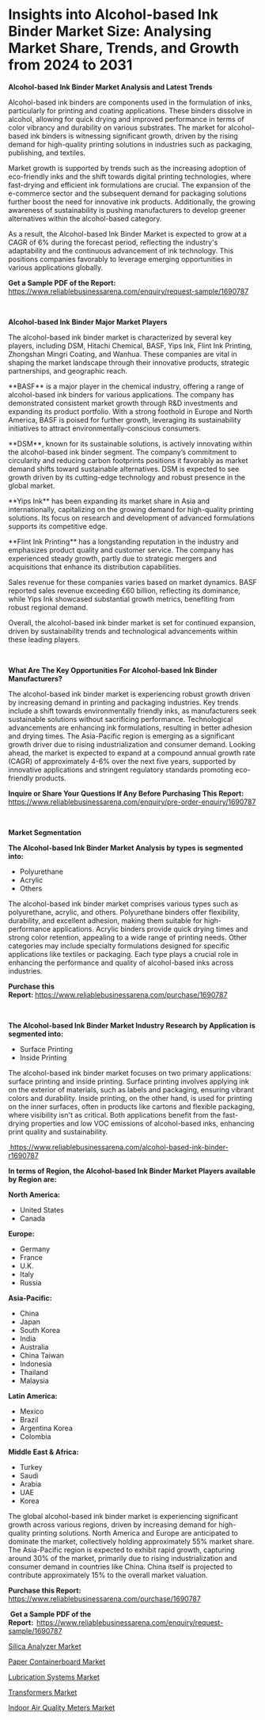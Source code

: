 <p><h1>Insights into Alcohol-based Ink Binder Market Size: Analysing Market Share, Trends, and Growth from 2024 to 2031</h1></p><p><strong>Alcohol-based Ink Binder Market Analysis and Latest Trends</strong></p>
<p><p>Alcohol-based ink binders are components used in the formulation of inks, particularly for printing and coating applications. These binders dissolve in alcohol, allowing for quick drying and improved performance in terms of color vibrancy and durability on various substrates. The market for alcohol-based ink binders is witnessing significant growth, driven by the rising demand for high-quality printing solutions in industries such as packaging, publishing, and textiles.</p><p>Market growth is supported by trends such as the increasing adoption of eco-friendly inks and the shift towards digital printing technologies, where fast-drying and efficient ink formulations are crucial. The expansion of the e-commerce sector and the subsequent demand for packaging solutions further boost the need for innovative ink products. Additionally, the growing awareness of sustainability is pushing manufacturers to develop greener alternatives within the alcohol-based category. </p><p>As a result, the Alcohol-based Ink Binder Market is expected to grow at a CAGR of 6% during the forecast period, reflecting the industry's adaptability and the continuous advancement of ink technology. This positions companies favorably to leverage emerging opportunities in various applications globally.</p></p>
<p><strong>Get a Sample PDF of the Report:&nbsp;</strong> <a href="https://www.reliablebusinessarena.com/enquiry/request-sample/1690787?utm_campaign=1599&utm_medium=2&utm_source=Github&utm_content=ia&utm_term=19102024&utm_id=alcohol-based-ink-binder">https://www.reliablebusinessarena.com/enquiry/request-sample/1690787</a></p>
<p>&nbsp;</p>
<p><strong>Alcohol-based Ink Binder Major Market Players</strong></p>
<p><p>The alcohol-based ink binder market is characterized by several key players, including DSM, Hitachi Chemical, BASF, Yips Ink, Flint Ink Printing, Zhongshan Mingri Coating, and Wanhua. These companies are vital in shaping the market landscape through their innovative products, strategic partnerships, and geographic reach.</p><p>**BASF** is a major player in the chemical industry, offering a range of alcohol-based ink binders for various applications. The company has demonstrated consistent market growth through R&D investments and expanding its product portfolio. With a strong foothold in Europe and North America, BASF is poised for further growth, leveraging its sustainability initiatives to attract environmentally-conscious consumers.</p><p>**DSM**, known for its sustainable solutions, is actively innovating within the alcohol-based ink binder segment. The company’s commitment to circularity and reducing carbon footprints positions it favorably as market demand shifts toward sustainable alternatives. DSM is expected to see growth driven by its cutting-edge technology and robust presence in the global market.</p><p>**Yips Ink** has been expanding its market share in Asia and internationally, capitalizing on the growing demand for high-quality printing solutions. Its focus on research and development of advanced formulations supports its competitive edge.</p><p>**Flint Ink Printing** has a longstanding reputation in the industry and emphasizes product quality and customer service. The company has experienced steady growth, partly due to strategic mergers and acquisitions that enhance its distribution capabilities.</p><p>Sales revenue for these companies varies based on market dynamics. BASF reported sales revenue exceeding €60 billion, reflecting its dominance, while Yips Ink showcased substantial growth metrics, benefiting from robust regional demand.</p><p>Overall, the alcohol-based ink binder market is set for continued expansion, driven by sustainability trends and technological advancements within these leading players.</p></p>
<p>&nbsp;</p>
<p><strong>What Are The Key Opportunities For Alcohol-based Ink Binder Manufacturers?</strong></p>
<p><p>The alcohol-based ink binder market is experiencing robust growth driven by increasing demand in printing and packaging industries. Key trends include a shift towards environmentally friendly inks, as manufacturers seek sustainable solutions without sacrificing performance. Technological advancements are enhancing ink formulations, resulting in better adhesion and drying times. The Asia-Pacific region is emerging as a significant growth driver due to rising industrialization and consumer demand. Looking ahead, the market is expected to expand at a compound annual growth rate (CAGR) of approximately 4-6% over the next five years, supported by innovative applications and stringent regulatory standards promoting eco-friendly products.</p></p>
<p><strong>Inquire or Share Your Questions If Any Before Purchasing This Report:</strong> <a href="https://www.reliablebusinessarena.com/enquiry/pre-order-enquiry/1690787?utm_campaign=1599&utm_medium=2&utm_source=Github&utm_content=ia&utm_term=19102024&utm_id=alcohol-based-ink-binder">https://www.reliablebusinessarena.com/enquiry/pre-order-enquiry/1690787</a></p>
<p>&nbsp;</p>
<p><strong>Market Segmentation</strong></p>
<p><strong>The Alcohol-based Ink Binder Market Analysis by types is segmented into:</strong></p>
<p><ul><li>Polyurethane</li><li>Acrylic</li><li>Others</li></ul></p>
<p><p>The alcohol-based ink binder market comprises various types such as polyurethane, acrylic, and others. Polyurethane binders offer flexibility, durability, and excellent adhesion, making them suitable for high-performance applications. Acrylic binders provide quick drying times and strong color retention, appealing to a wide range of printing needs. Other categories may include specialty formulations designed for specific applications like textiles or packaging. Each type plays a crucial role in enhancing the performance and quality of alcohol-based inks across industries.</p></p>
<p><strong>Purchase this Report:&nbsp;</strong><a href="https://www.reliablebusinessarena.com/purchase/1690787?utm_campaign=1599&utm_medium=2&utm_source=Github&utm_content=ia&utm_term=19102024&utm_id=alcohol-based-ink-binder">https://www.reliablebusinessarena.com/purchase/1690787</a></p>
<p>&nbsp;</p>
<p><strong>The Alcohol-based Ink Binder Market Industry Research by Application is segmented into:</strong></p>
<p><ul><li>Surface Printing</li><li>Inside Printing</li></ul></p>
<p><p>The alcohol-based ink binder market focuses on two primary applications: surface printing and inside printing. Surface printing involves applying ink on the exterior of materials, such as labels and packaging, ensuring vibrant colors and durability. Inside printing, on the other hand, is used for printing on the inner surfaces, often in products like cartons and flexible packaging, where visibility isn't as critical. Both applications benefit from the fast-drying properties and low VOC emissions of alcohol-based inks, enhancing print quality and sustainability.</p></p>
<p><a href="https://www.reliablebusinessarena.com/alcohol-based-ink-binder-r1690787?utm_campaign=1599&utm_medium=2&utm_source=Github&utm_content=ia&utm_term=19102024&utm_id=alcohol-based-ink-binder">&nbsp;https://www.reliablebusinessarena.com/alcohol-based-ink-binder-r1690787</a></p>
<p><strong>In terms of Region, the Alcohol-based Ink Binder Market Players available by Region are:</strong></p>
<p>
    <p> <strong> North America: </strong>
        <ul>
            <li>United States</li>
            <li>Canada</li>
        </ul>
        </p> 
    <p> <strong> Europe: </strong>
        <ul>
            <li>Germany</li>
            <li>France</li>
            <li>U.K.</li>
            <li>Italy</li>
            <li>Russia</li>
        </ul>
        </p> 
    <p> <strong> Asia-Pacific: </strong>
        <ul>
            <li>China</li>
            <li>Japan</li>
            <li>South Korea</li>
            <li>India</li>
            <li>Australia</li>
            <li>China Taiwan</li>
            <li>Indonesia</li>
            <li>Thailand</li>
            <li>Malaysia</li>
        </ul>
        </p> 
    <p> <strong> Latin America: </strong>
        <ul>
            <li>Mexico</li>
            <li>Brazil</li>
            <li>Argentina Korea</li>
            <li>Colombia</li>
        </ul>
        </p> 
    <p> <strong> Middle East & Africa: </strong>
        <ul>
            <li>Turkey</li>
            <li>Saudi</li>
            <li>Arabia</li>
            <li>UAE</li>
            <li>Korea</li>
        </ul>
    </p>
    </p>
<p><p>The global alcohol-based ink binder market is experiencing significant growth across various regions, driven by increasing demand for high-quality printing solutions. North America and Europe are anticipated to dominate the market, collectively holding approximately 55% market share. The Asia-Pacific region is expected to exhibit rapid growth, capturing around 30% of the market, primarily due to rising industrialization and consumer demand in countries like China. China itself is projected to contribute approximately 15% to the overall market valuation.</p></p>
<p><strong>Purchase this Report: </strong><a href="https://www.reliablebusinessarena.com/purchase/1690787?utm_campaign=1599&utm_medium=2&utm_source=Github&utm_content=ia&utm_term=19102024&utm_id=alcohol-based-ink-binder">https://www.reliablebusinessarena.com/purchase/1690787</a></p>
<p>&nbsp;<strong>Get a Sample PDF of the Report:&nbsp;&nbsp;</strong><a href="https://www.reliablebusinessarena.com/enquiry/request-sample/1690787?utm_campaign=1599&utm_medium=2&utm_source=Github&utm_content=ia&utm_term=19102024&utm_id=alcohol-based-ink-binder">https://www.reliablebusinessarena.com/enquiry/request-sample/1690787</a></p>
<p><strong></strong></p>
<p><p><a href="https://www.linkedin.com/pulse/silica-analyzer-spectrum-usage-patterns-sector-evolution-godre?utm_campaign=1599&utm_medium=2&utm_source=Github&utm_content=ia&utm_term=19102024&utm_id=alcohol-based-ink-binder">Silica Analyzer Market</a></p><p><a href="https://github.com/JosephineMcguire65/Market-Research-Report-List-1/blob/main/paper-containerboard-market.md?utm_campaign=1599&utm_medium=2&utm_source=Github&utm_content=ia&utm_term=19102024&utm_id=alcohol-based-ink-binder">Paper Containerboard Market</a></p><p><a href="https://www.linkedin.com/pulse/strategic-market-insights-global-lubrication-systems-2024-p0dce?utm_campaign=1599&utm_medium=2&utm_source=Github&utm_content=ia&utm_term=19102024&utm_id=alcohol-based-ink-binder">Lubrication Systems Market</a></p><p><a href="https://www.linkedin.com/pulse/global-transformers-market-trends-insights-growth-opportunities-3hipe?utm_campaign=1599&utm_medium=2&utm_source=Github&utm_content=ia&utm_term=19102024&utm_id=alcohol-based-ink-binder">Transformers Market</a></p><p><a href="https://www.linkedin.com/pulse/global-perspectives-indoor-air-quality-meters-market-trends-fsiwe?utm_campaign=1599&utm_medium=2&utm_source=Github&utm_content=ia&utm_term=19102024&utm_id=alcohol-based-ink-binder">Indoor Air Quality Meters Market</a></p></p>